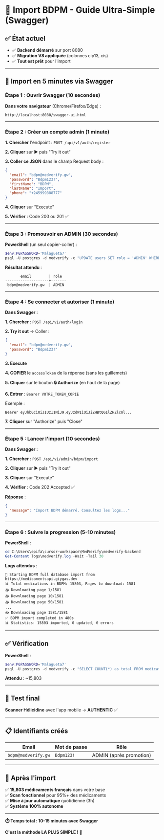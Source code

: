 # 🎯 Import BDPM - Guide Ultra-Simple (Swagger)

## ✅ État actuel

- ✅ **Backend démarré** sur port 8080
- ✅ **Migration V8 appliquée** (colonnes cip13, cis)
- ✅ **Tout est prêt** pour l'import

---

## 🚀 Import en 5 minutes via Swagger

### **Étape 1 : Ouvrir Swagger** (10 secondes)

**Dans votre navigateur** (Chrome/Firefox/Edge) :

```
http://localhost:8080/swagger-ui.html
```

---

### **Étape 2 : Créer un compte admin** (1 minute)

**1. Chercher** l'endpoint : `POST /api/v1/auth/register`

**2. Cliquer** sur ▶ puis "Try it out"

**3. Coller ce JSON** dans le champ Request body :

```json
{
  "email": "bdpm@medverify.gw",
  "password": "Bdpm123!",
  "firstName": "BDPM",
  "lastName": "Import",
  "phone": "+245999888777"
}
```

**4. Cliquer** sur "Execute"

**5. Vérifier** : Code 200 ou 201 ✅

---

### **Étape 3 : Promouvoir en ADMIN** (30 secondes)

**PowerShell** (un seul copier-coller) :

```powershell
$env:PGPASSWORD='Malagueta7'
psql -U postgres -d medverify -c "UPDATE users SET role = 'ADMIN' WHERE email = 'bdpm@medverify.gw'; SELECT email, role FROM users WHERE email = 'bdpm@medverify.gw';"
```

**Résultat attendu** :

```
       email        | role
--------------------+-------
 bdpm@medverify.gw  | ADMIN
```

---

### **Étape 4 : Se connecter et autoriser** (1 minute)

**Dans Swagger** :

**1. Chercher** : `POST /api/v1/auth/login`

**2. Try it out** → Coller :

```json
{
  "email": "bdpm@medverify.gw",
  "password": "Bdpm123!"
}
```

**3. Execute**

**4. COPIER** le `accessToken` de la réponse (sans les guillemets)

**5. Cliquer** sur le bouton **🔒 Authorize** (en haut de la page)

**6. Entrer** : `Bearer VOTRE_TOKEN_COPIÉ`

Exemple :

```
Bearer eyJhbGciOiJIUzI1NiJ9.eyJzdWIiOiJiZHBtQG1lZHZlcml...
```

**7. Cliquer** sur "Authorize" puis "Close"

---

### **Étape 5 : Lancer l'import** (10 secondes)

**Dans Swagger** :

**1. Chercher** : `POST /api/v1/admin/bdpm/import`

**2. Cliquer** sur ▶ puis "Try it out"

**3. Cliquer** sur "Execute"

**4. Vérifier** : Code 202 Accepted ✅

**Réponse** :

```json
{
  "message": "Import BDPM démarré. Consultez les logs..."
}
```

---

### **Étape 6 : Suivre la progression** (5-10 minutes)

**PowerShell** :

```powershell
cd C:\Users\epifa\cursor-workspace\MedVerify\medverify-backend
Get-Content logs\medverify.log -Wait -Tail 30
```

**Logs attendus** :

```
🚀 Starting BDPM full database import from https://medicamentsapi.giygas.dev
📊 Total medications in BDPM: 15803, Pages to download: 1581
📥 Downloading page 1/1581
📥 Downloading page 10/1581
📥 Downloading page 50/1581
...
📥 Downloading page 1581/1581
✅ BDPM import completed in 480s
📊 Statistics: 15803 imported, 0 updated, 0 errors
```

---

## ✅ Vérification

**PowerShell** :

```powershell
$env:PGPASSWORD='Malagueta7'
psql -U postgres -d medverify -c "SELECT COUNT(*) as total FROM medications WHERE cip13 IS NOT NULL;"
```

**Attendu** : ~15,803

---

## 🧪 Test final

**Scanner Hélicidine** avec l'app mobile → **AUTHENTIC** ✅

---

## 📋 Identifiants créés

| Email               | Mot de passe | Rôle                    |
| ------------------- | ------------ | ----------------------- |
| `bdpm@medverify.gw` | `Bdpm123!`   | ADMIN (après promotion) |

---

## 🎉 Après l'import

✅ **15,803 médicaments français** dans votre base  
✅ **Scan fonctionnel** pour 95%+ des médicaments  
✅ **Mise à jour automatique** quotidienne (3h)  
✅ **Système 100% autonome**

---

**⏱️ Temps total : 10-15 minutes avec Swagger**

**C'est la méthode LA PLUS SIMPLE ! 🚀**

